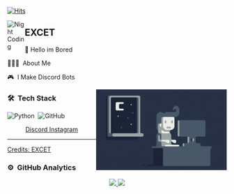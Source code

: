[![Hits](http://hits.dwyl.com/EXCET/EXCET.svg)](http://hits.dwyl.com/EXCET/EXCET)

<img alt="Night Coding" src="./assets/Hand%20Wave.gif" width='40' align="left"/><h2>EXCET</h2>

👋 Hello im Bored

👨🏻‍💻 &nbsp;About Me

🎮 &nbsp;I Make Discord Bots



<img alt="Night Coding" src="https://raw.githubusercontent.com/AVS1508/AVS1508/master/assets/Night-Coding.gif" align="right"/>

### 🛠 &nbsp;Tech Stack

![Python](https://img.shields.io/badge/-Python-05122A?style=flat&logo=python)&nbsp;
![GitHub](https://img.shields.io/badge/-GitHub-05122A?style=flat&logo=github)&nbsp;


<p align="center">
<a href="https://discord.gg/9stwdsjtRV">Discord
<a href="https://www.instagram.com/j1mmy9121/">Instagram

</p>

-----
Credits: [EXCET](https://github.com/EXCET)

### ⚙️ &nbsp;GitHub Analytics

<p align="center">
<a href="https://github.com/EXCET">
  <img height="180em" src="https://github-readme-stats-eight-theta.vercel.app/api?username=EXCET&show_icons=true&theme=algolia&include_all_commits=true&count_private=true"/>
  <img height="180em" src="https://github-readme-stats-eight-theta.vercel.app/api/top-langs/?username=EXCET&layout=compact&langs_count=8&theme=algolia"/>
</a>
</p>

